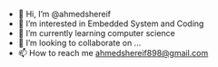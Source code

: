 - 👋 Hi, I’m @ahmedshereif
- 👀 I’m interested in Embedded System and Coding
- 🌱 I’m currently learning computer science 
- 💞️ I’m looking to collaborate on ...
- 📫 How to reach me ahmedshereif898@gmail.com

<!---
ahmedshereif20/ahmedshereif20 is a ✨ special ✨ repository because its `README.md` (this file) appears on your GitHub profile.
You can click the Preview link to take a look at your changes.
--->
